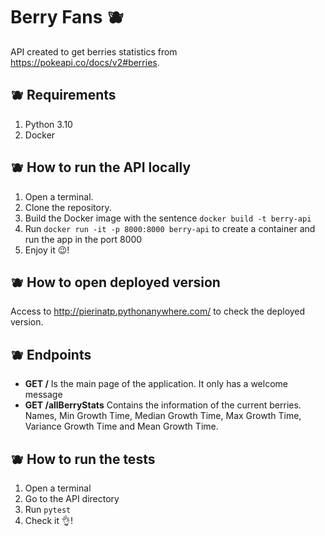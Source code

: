 # Berry Fans :blueberries:
   API created to get berries statistics from https://pokeapi.co/docs/v2#berries. 
   
## :blueberries: Requirements

1. Python 3.10
2. Docker

## :blueberries: How to run the API locally

1. Open a terminal.
2. Clone the repository.
3. Build the Docker image with the sentence `docker build -t berry-api`
4. Run `docker run -it -p 8000:8000 berry-api` to create a container and run the app in the port 8000
5. Enjoy it :wink:!

## :blueberries: How to open deployed version
   Access to http://pierinatp.pythonanywhere.com/ to check the deployed version.

## :blueberries: Endpoints 
   - **GET /** Is the main page of the application. It only has a welcome message
   - **GET /allBerryStats** Contains the information of the current berries.
     Names,
     Min Growth Time,
     Median Growth Time,
     Max Growth Time,
     Variance Growth Time and
     Mean Growth Time.

   
## :blueberries: How to run the tests

1. Open a terminal
2. Go to the API directory
3. Run `pytest`
4. Check it :ok_hand:!
